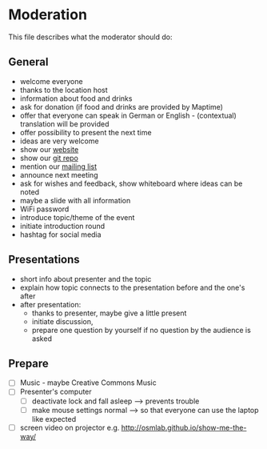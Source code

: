 # Moderation

This file describes what the moderator should do:

## General

- welcome everyone
- thanks to the location host
- information about food and drinks
- ask for donation (if food and drinks are provided by Maptime)
- offer that everyone can speak in German or English - (contextual) translation will be provided
- offer possibility to present the next time
- ideas are very welcome
- show our [website](http://www.maptime.io/salzburg)
- show our [git repo](https://github.com/augustinh22/maptime-salzburg/)
- mention our [mailing list](https://lists.fossgis.de/mailman/listinfo/maptime-salzburg)
- announce next meeting
- ask for wishes and feedback, show whiteboard where ideas can be noted
- maybe a slide with all information
- WiFi password
- introduce topic/theme of the event
- initiate introduction round
- hashtag for social media


## Presentations

- short info about presenter and the topic
- explain how topic connects to the presentation before and the one's after
- after presentation:
  - thanks to presenter, maybe give a little present
  - initiate discussion,
  - prepare one question by yourself if no question by the audience is asked


## Prepare

- [ ] Music - maybe Creative Commons Music
- [ ] Presenter's computer
  - [ ] deactivate lock and fall asleep --> prevents trouble
  - [ ] make mouse settings normal --> so that everyone can use the laptop like expected
- [ ] screen video on projector e.g. http://osmlab.github.io/show-me-the-way/
